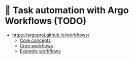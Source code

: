 # 🚧 Task automation with Argo Workflows (TODO)

- <https://argoproj.github.io/workflows/>
  - [Core concepts](https://argo-workflows.readthedocs.io/en/latest/workflow-concepts/)
  - [Cron workflows](https://argo-workflows.readthedocs.io/en/latest/cron-workflows/)
  - [Example workflows](https://github.com/argoproj/argo-workflows/tree/main/examples)
